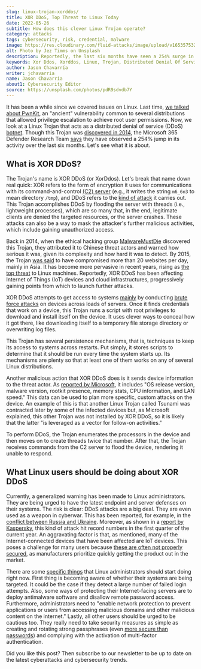 ```yaml
---
slug: linux-trojan-xorddos/
title: XOR DDoS, Top Threat to Linux Today
date: 2022-05-26
subtitle: How does this clever Linux Trojan operate?
category: attacks
tags: cybersecurity, risk, credential, malware
image: https://res.cloudinary.com/fluid-attacks/image/upload/v1653575325/blog/linux-trojan-xorddos/cover_xorddos.webp
alt: Photo by Jez Timms on Unsplash
description: Reportedly, the last six months have seen a 254% surge in this Linux Trojan's activity. Read this post to learn what it is and what should be done about it.
keywords: Xor Ddos, Xorddos, Linux, Trojan, Distributed Denial Of Service, Iot, Microsoft, Ethical Hacking, Pentesting
author: Jason Chavarría
writer: jchavarria
name: Jason Chavarría
about1: Cybersecurity Editor
source: https://unsplash.com/photos/pdR9sdvdb7Y
---
```


It has been a while since we covered issues on Linux.
Last time, [we talked about PwnKit](../linux-polkit-vulnerability/),
an "ancient" vulnerability common to several distributions
that allowed privilege escalation
to achieve root user permissions.
Now,
we look at a Linux Trojan
that acts as a distributed denial of service (DDoS)
[botnet](https://www.merriam-webster.com/dictionary/botnet).
Though this Trojan was [discovered in 2014](https://blog.malwaremustdie.org/2014/09/mmd-0028-2014-fuzzy-reversing-new-china.html),
the Microsoft 365 Defender Research Team [says](https://www.microsoft.com/security/blog/2022/05/19/rise-in-xorddos-a-deeper-look-at-the-stealthy-ddos-malware-targeting-linux-devices/)
they have observed a 254% jump in its activity
over the last six months.
Let's see what it is about.

## What is XOR DDoS?

The Trojan's name is XOR DDoS (or XorDdos).
Let's break that name down real quick:
XOR refers to the form of encryption it uses
for communications with its command-and-control
[(C2) server](https://www.techtarget.com/whatis/definition/command-and-control-server-CC-server)
(e.g.,
it writes the string `m6_6n3` to mean directory `/tmp`),
and DDoS refers to the [kind of attack](https://attack.mitre.org/techniques/T1498/001/)
it carries out.
This Trojan accomplishes DDoS by flooding the server with threads
(i.e., lightweight processes),
which are so many that,
in the end,
legitimate clients are denied the targeted resources,
or the server crashes.
These attacks can also be a way
to mask the attacker's further malicious activities,
which include gaining unauthorized access.

Back in 2014,
when the ethical hacking group [MalwareMustDie](https://www.malwaremustdie.org/)
discovered this Trojan,
they attributed it to Chinese threat actors
and warned how serious it was,
given its complexity and how hard it was to detect.
By 2015,
the Trojan [was said](https://thehackernews.com/2015/09/xor-ddos-attack.html)
to have compromised more than 20 websites per day,
mainly in Asia.
It has become more pervasive in recent years,
rising as [the top threat](https://thehackernews.com/2022/05/microsoft-warns-rise-in-xorddos-malware.html)
to Linux machines.
Reportedly,
XOR DDoS has been affecting Internet of Things (IoT) devices
and cloud infrastructures,
progressively gaining points from which to launch further attacks.

XOR DDoS attempts to get access to systems
[mainly](https://www.microsoft.com/security/blog/2022/05/19/rise-in-xorddos-a-deeper-look-at-the-stealthy-ddos-malware-targeting-linux-devices/)
by conducting [brute force attacks](../pass-cracking/)
on devices across loads of servers.
Once it finds credentials that work on a device,
this Trojan runs a script with root privileges
to download and install itself on the device.
It uses clever ways to conceal how it got there,
like downloading itself to a temporary file storage directory
or overwriting log files.

<div>
<cta-banner
buttontxt="Read more"
link="/solutions/ethical-hacking/"
title="Get started with Fluid Attacks' Ethical Hacking solution right now"
/>
</div>

This Trojan has several persistence mechanisms,
that is,
techniques to keep its access to systems across restarts.
Put simply,
it stores scripts to determine
that it should be run every time the system starts up.
Its mechanisms are plenty
so that at least one of them works
on any of several Linux distributions.

Another malicious action that XOR DDoS does is
it sends device information to the threat actor.
As [reported by Microsoft](https://www.microsoft.com/security/blog/2022/05/19/rise-in-xorddos-a-deeper-look-at-the-stealthy-ddos-malware-targeting-linux-devices/),
it includes "OS release version,
malware version,
rootkit presence,
memory stats,
CPU information,
and LAN speed."
This data can be used to plan more specific,
custom attacks on the device.
An example of this is
that another Linux Trojan called Tsunami was contracted later
by some of the infected devices
but, as Microsoft explained,
this other Trojan was not installed by XOR DDoS,
so it is likely that the latter
"is leveraged as a vector for follow-on activities."

To perform DDoS,
the Trojan enumerates the processors in the device
and then moves on to create threads twice that number.
After that,
the Trojan receives commands from the C2 server to flood the device,
rendering it unable to respond.

## What Linux users should be doing about XOR DDoS

Currently,
a generalized warning has been made to Linux administrators.
They are being urged
to have the latest endpoint
and server defenses on their systems.
The risk is clear:
DDoS attacks are a big deal.
They are even used as a weapon in cyberwar.
This has been reported,
for example,
in the [conflict between Russia and Ukraine](../timeline-new-cyberwar/).
Moreover,
as shown in a [report by Kaspersky](https://securelist.com/ddos-attacks-in-q1-2022/106358/),
this kind of attack hit record numbers
in the first quarter of the current year.
An aggravating factor is that,
as mentioned,
many of the Internet-connected devices that have been affected are IoT devices.
This poses a challenge for many users
because [these are often not properly secured](https://techmonitor.ai/technology/cybersecurity/xorddos-malware-targeting-linux-devices),
as manufacturers prioritize
quickly getting the product out in the market.

There are some [specific things](https://www.microsoft.com/security/blog/2022/05/19/rise-in-xorddos-a-deeper-look-at-the-stealthy-ddos-malware-targeting-linux-devices/)
that Linux administrators should start doing right now.
First thing is becoming aware
of whether their systems are being targeted.
It could be the case
if they detect a large number of failed login attempts.
Also,
some ways of protecting their Internet-facing servers
are to deploy antimalware software
and disallow remote password access.
Furthermore,
administrators need to "enable network protection
to prevent applications or users from accessing malicious domains
and other malicious content on the internet."
Lastly,
all other users should be urged to be cautious too.
They really need to take security measures
as simple as creating and rotating strong passphrases
(even [more secure than passwords](https://docs.fluidattacks.com/criteria/requirements/132/))
and complying with the activation of multi-factor authentication.

Did you like this post?
Then subscribe to our newsletter
to be up to date on the latest cyberattacks
and cybersecurity trends.
